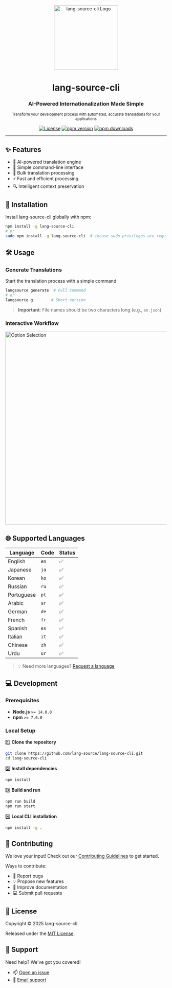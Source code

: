 <div align="center">

<img src="https://github.com/user-attachments/assets/4d865555-44d0-4238-b1d6-2ef7ddc8a3da" alt="lang-source-cli Logo" width="200"/>

# lang-source-cli

### AI-Powered Internationalization Made Simple
<sub>Transform your development process with automated, accurate translations for your applications</sub>

[![License](https://img.shields.io/badge/license-MIT-green?style=for-the-badge)](https://github.com/lang-source/lang-source-cli/blob/main/LICENCE)
[![npm version](https://img.shields.io/npm/v/lang-source-cli.svg?style=for-the-badge)](https://www.npmjs.com/package/lang-source-cli)
[![npm downloads](https://img.shields.io/npm/dm/lang-source-cli.svg?style=for-the-badge)](https://www.npmjs.com/package/lang-source-cli)

</div>

---
## ✨ Features

- 🤖 AI-powered translation engine
- 🚀 Simple command-line interface
- 🔄 Bulk translation processing
- ⚡ Fast and efficient processing
- 🔍 Intelligent context preservation

## 🚀 Installation

Install lang-source-cli globally with npm:

```bash
npm install -g lang-source-cli
# or
sudo npm install -g lang-source-cli  # incase sudo privileges are required 
```

## 🛠️ Usage

### Generate Translations

Start the translation process with a simple command:

```bash
langsource generate  # Full command
# or
langsource g        # Short version
```

> **Important**: File names should be two characters long (e.g., `en.json`)

### Interactive Workflow

<img src="https://github.com/user-attachments/assets/23430b8a-784d-46c0-89af-c51ed5e4a3cf" alt="Option Selection" width="600"/>

## 🌐 Supported Languages

| Language    | Code | Status |
|------------|------|---------|
| English    | `en` | ✅ |
| Japanese   | `ja` | ✅ |
| Korean     | `ko` | ✅ |
| Russian    | `ru` | ✅ |
| Portuguese | `pt` | ✅ |
| Arabic     | `ar` | ✅ |
| German     | `de` | ✅ |
| French     | `fr` | ✅ |
| Spanish    | `es` | ✅ |
| Italian    | `it` | ✅ |
| Chinese    | `zh` | ✅ |
| Urdu       | `ur` | ✅ |

> 💡 Need more languages? [Request a language](https://github.com/lang-source/lang-source-cli/issues)

## 💻 Development

### Prerequisites

- **Node.js** `>= 14.0.0` 
- **npm** `>= 7.0.0`

### Local Setup

1️⃣ **Clone the repository**
```bash
git clone https://github.com/lang-source/lang-source-cli.git
cd lang-source-cli
```

2️⃣ **Install dependencies**
```bash
npm install
```

3️⃣ **Build and run**
```bash
npm run build
npm run start
```

4️⃣ **Local CLI installation**
```bash
npm install -g .
```

## 🤝 Contributing

We love your input! Check out our [Contributing Guidelines](./CONTRIBUTING.md) to get started.

Ways to contribute:
- 🐛 Report bugs
- 💡 Propose new features
- 📖 Improve documentation
- 💻 Submit pull requests

## 📄 License

Copyright © 2025 lang-source-cli

Released under the [MIT License](./LICENSE).

## 💪 Support

Need help? We've got you covered!

- 📫 [Open an issue](https://github.com/lang-source/lang-source-cli/issues)
- 📧 [Email support](mailto:tahamukhtar20+langsource@gmail.com)
